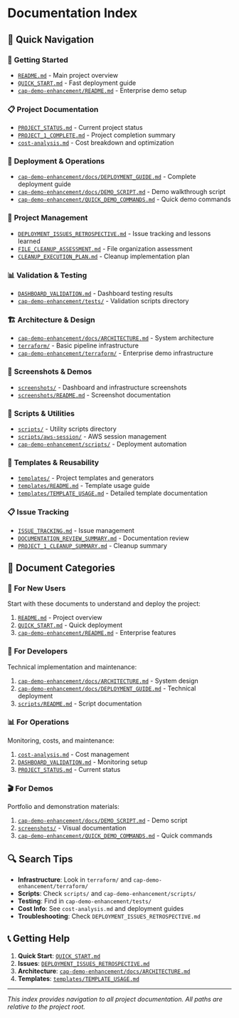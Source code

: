 # Documentation Index

## 🎯 Quick Navigation

### 🚀 **Getting Started**
- [`README.md`](../README.md) - Main project overview
- [`QUICK_START.md`](../QUICK_START.md) - Fast deployment guide
- [`cap-demo-enhancement/README.md`](../cap-demo-enhancement/README.md) - Enterprise demo setup

### 📋 **Project Documentation**
- [`PROJECT_STATUS.md`](PROJECT_STATUS.md) - Current project status
- [`PROJECT_1_COMPLETE.md`](../PROJECT_1_COMPLETE.md) - Project completion summary
- [`cost-analysis.md`](cost-analysis.md) - Cost breakdown and optimization

### 🔧 **Deployment & Operations**
- [`cap-demo-enhancement/docs/DEPLOYMENT_GUIDE.md`](../cap-demo-enhancement/docs/DEPLOYMENT_GUIDE.md) - Complete deployment guide
- [`cap-demo-enhancement/docs/DEMO_SCRIPT.md`](../cap-demo-enhancement/docs/DEMO_SCRIPT.md) - Demo walkthrough script
- [`cap-demo-enhancement/QUICK_DEMO_COMMANDS.md`](../cap-demo-enhancement/QUICK_DEMO_COMMANDS.md) - Quick demo commands

### 🧹 **Project Management**
- [`DEPLOYMENT_ISSUES_RETROSPECTIVE.md`](DEPLOYMENT_ISSUES_RETROSPECTIVE.md) - Issue tracking and lessons learned
- [`FILE_CLEANUP_ASSESSMENT.md`](FILE_CLEANUP_ASSESSMENT.md) - File organization assessment
- [`CLEANUP_EXECUTION_PLAN.md`](CLEANUP_EXECUTION_PLAN.md) - Cleanup implementation plan

### 📊 **Validation & Testing**
- [`DASHBOARD_VALIDATION.md`](DASHBOARD_VALIDATION.md) - Dashboard testing results
- [`cap-demo-enhancement/tests/`](../cap-demo-enhancement/tests/) - Validation scripts directory

### 🏗️ **Architecture & Design**
- [`cap-demo-enhancement/docs/ARCHITECTURE.md`](../cap-demo-enhancement/docs/ARCHITECTURE.md) - System architecture
- [`terraform/`](../terraform/) - Basic pipeline infrastructure
- [`cap-demo-enhancement/terraform/`](../cap-demo-enhancement/terraform/) - Enterprise demo infrastructure

### 📸 **Screenshots & Demos**
- [`screenshots/`](screenshots/) - Dashboard and infrastructure screenshots
- [`screenshots/README.md`](screenshots/README.md) - Screenshot documentation

### 🔧 **Scripts & Utilities**
- [`scripts/`](../scripts/) - Utility scripts directory
- [`scripts/aws-session/`](../scripts/aws-session/) - AWS session management
- [`cap-demo-enhancement/scripts/`](../cap-demo-enhancement/scripts/) - Deployment automation

### 📝 **Templates & Reusability**
- [`templates/`](../templates/) - Project templates and generators
- [`templates/README.md`](../templates/README.md) - Template usage guide
- [`templates/TEMPLATE_USAGE.md`](../templates/TEMPLATE_USAGE.md) - Detailed template documentation

### 📋 **Issue Tracking**
- [`ISSUE_TRACKING.md`](ISSUE_TRACKING.md) - Issue management
- [`DOCUMENTATION_REVIEW_SUMMARY.md`](DOCUMENTATION_REVIEW_SUMMARY.md) - Documentation review
- [`PROJECT_1_CLEANUP_SUMMARY.md`](PROJECT_1_CLEANUP_SUMMARY.md) - Cleanup summary

## 📖 **Document Categories**

### 🎯 **For New Users**
Start with these documents to understand and deploy the project:
1. [`README.md`](../README.md) - Project overview
2. [`QUICK_START.md`](../QUICK_START.md) - Quick deployment
3. [`cap-demo-enhancement/README.md`](../cap-demo-enhancement/README.md) - Enterprise features

### 🔧 **For Developers**
Technical implementation and maintenance:
1. [`cap-demo-enhancement/docs/ARCHITECTURE.md`](../cap-demo-enhancement/docs/ARCHITECTURE.md) - System design
2. [`cap-demo-enhancement/docs/DEPLOYMENT_GUIDE.md`](../cap-demo-enhancement/docs/DEPLOYMENT_GUIDE.md) - Technical deployment
3. [`scripts/README.md`](../scripts/README.md) - Script documentation

### 📊 **For Operations**
Monitoring, costs, and maintenance:
1. [`cost-analysis.md`](cost-analysis.md) - Cost management
2. [`DASHBOARD_VALIDATION.md`](DASHBOARD_VALIDATION.md) - Monitoring setup
3. [`PROJECT_STATUS.md`](PROJECT_STATUS.md) - Current status

### 🎬 **For Demos**
Portfolio and demonstration materials:
1. [`cap-demo-enhancement/docs/DEMO_SCRIPT.md`](../cap-demo-enhancement/docs/DEMO_SCRIPT.md) - Demo script
2. [`screenshots/`](screenshots/) - Visual documentation
3. [`cap-demo-enhancement/QUICK_DEMO_COMMANDS.md`](../cap-demo-enhancement/QUICK_DEMO_COMMANDS.md) - Quick commands

## 🔍 **Search Tips**

- **Infrastructure**: Look in `terraform/` and `cap-demo-enhancement/terraform/`
- **Scripts**: Check `scripts/` and `cap-demo-enhancement/scripts/`
- **Testing**: Find in `cap-demo-enhancement/tests/`
- **Cost Info**: See `cost-analysis.md` and deployment guides
- **Troubleshooting**: Check `DEPLOYMENT_ISSUES_RETROSPECTIVE.md`

## 📞 **Getting Help**

1. **Quick Start**: [`QUICK_START.md`](../QUICK_START.md)
2. **Issues**: [`DEPLOYMENT_ISSUES_RETROSPECTIVE.md`](DEPLOYMENT_ISSUES_RETROSPECTIVE.md)
3. **Architecture**: [`cap-demo-enhancement/docs/ARCHITECTURE.md`](../cap-demo-enhancement/docs/ARCHITECTURE.md)
4. **Templates**: [`templates/TEMPLATE_USAGE.md`](../templates/TEMPLATE_USAGE.md)

---

*This index provides navigation to all project documentation. All paths are relative to the project root.*
